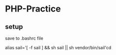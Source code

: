 # PHP-Practice

## setup
save to .bashrc file

alias sail='[ -f sail ] && sh sail || sh vendor/bin/sail'cd